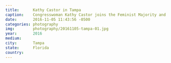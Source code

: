 ```yaml
---
title:  	Kathy Castor in Tampa
caption:	Congresswoman Kathy Castor joins the Feminist Majority and the National Organization for Women to kick off a bus tour to rally votes along the I-4 corridor
date:   	2016-11-05 11:43:56 -0500
categories: photography
img:		photography/20161105-tampa-01.jpg
year:		2016
medium:
city:		Tampa
state:		Florida
country:
---
```

